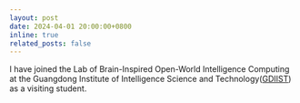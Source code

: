 ```yaml
---
layout: post
date: 2024-04-01 20:00:00+0800
inline: true
related_posts: false
---
```


I have joined the Lab of Brain-Inspired Open-World Intelligence Computing at the Guangdong Institute of Intelligence Science and Technology([GDIIST](https://gdiist.cn/)) as a visiting student.